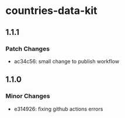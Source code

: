# countries-data-kit

## 1.1.1

### Patch Changes

- ac34c56: small change to publish workflow

## 1.1.0

### Minor Changes

- e314926: fixing github actions errors

